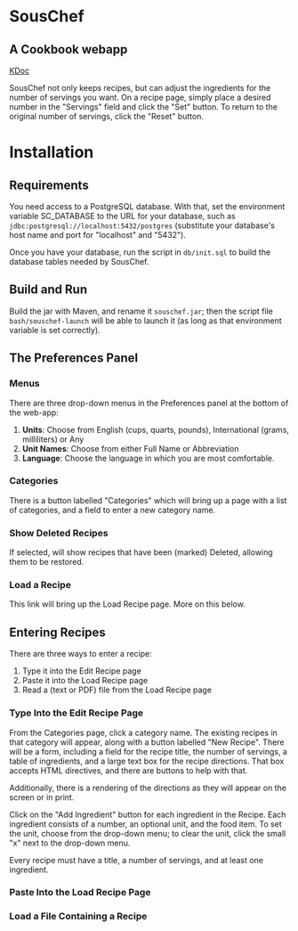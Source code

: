 # SousChef
## A Cookbook webapp
[KDoc](https://hamiltonjim.github.io/souschef/index.html)

SousChef not only keeps recipes, but can adjust the ingredients for
the number of servings you want. On a recipe page, simply place a desired number in the
"Servings" field and click the "Set" button. To return to the original
number of servings, click the "Reset" button.

# Installation
## Requirements
You need access to a PostgreSQL database. With that, set the environment variable
SC_DATABASE to the URL for your database, such as 
`jdbc:postgresql://localhost:5432/postgres` (substitute your database's host name
and port for "localhost" and "5432").

Once you have your database, run the script in `db/init.sql` to build the database
tables needed by SousChef.

## Build and Run
Build the jar with Maven, and rename it `souschef.jar`; then the script file
`bash/souschef-launch` will be able to launch it (as long as that environment
variable is set correctly).

## The Preferences Panel
### Menus
There are three drop-down menus in the Preferences panel at the bottom
of the web-app:
1. **Units**: Choose from English (cups, quarts, pounds), International (grams, milliliters) or Any
2. **Unit Names**: Choose from either Full Name or Abbreviation
3. **Language**: Choose the language in which you are most comfortable.

### Categories
There is a button labelled "Categories" which will bring up a page with
a list of categories, and a field to enter a new category name.

### Show Deleted Recipes
If selected, will show recipes that have been (marked) Deleted, allowing them to 
be restored.

### Load a Recipe
This link will bring up the Load Recipe page.  More on this below.

## Entering Recipes
There are three ways to enter a recipe:
1. Type it into the Edit Recipe page
2. Paste it into the Load Recipe page
3. Read a (text or PDF) file from the Load Recipe page

### Type Into the Edit Recipe Page
From the Categories page, click a category name. The existing recipes in that
category will appear, along with a button labelled "New Recipe". There will be
a form, including a field for the recipe title, the number of servings, a table
of ingredients, and a large text box for the recipe directions. That box accepts
HTML directives, and there are buttons to help with that.

Additionally, there is a rendering of the directions as they will
appear on the screen or in print.

Click on the "Add Ingredient" button for each ingredient in the Recipe. Each ingredient
consists of a number, an optional unit, and the food item. To set the unit, choose from
the drop-down menu; to clear the unit, click the small "x" next to the drop-down menu.

Every recipe must have a title, a number of servings, and at least one ingredient.

### Paste Into the Load Recipe Page

### Load a File Containing a Recipe